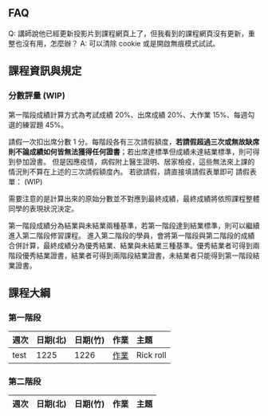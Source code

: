 ## FAQ

Q: 講師說他已經更新投影片到課程網頁上了，但我看到的課程網頁沒有更新，重整也沒有用，怎麼辦？
A: 可以清除 cookie 或是開啟無痕模式試試。

## 課程資訊與規定

### 分數評量 (WIP)

第一階段成績計算方式為考試成績 20%、出席成績 20%、大作業 15%、每週勾選的練習題 45%。

請假一次扣出席分數 1 分。每階段各有三次請假額度，**若請假超過三次或無故缺席則不論成績如何皆無法獲得任何證書**；若出席達標準但成績未達結業標準，則可得到參加證書。
但是因應疫情，病假附上醫生證明、居家檢疫，這些無法來上課的情況則不算在上述的三次請假額度內。
若欲請假，請直接填請假表單即可
請假表單： (WIP)

需要注意的是計算出來的原始分數並不對應到最終成績，最終成績將依照課程整體同學的表現狀況決定。

第一階段成績分為結業與未結業兩種基準，若第一階段達到結業標準，則可以繼續進入第二階段修習課程。
進入第二階段的學員，會將第一階段與第二階段的成績合併計算，最終成績分為優秀結業、結業與未結業三種基準。優秀結業者可得到兩階段優秀結業證書，結業者可得到兩階段結業證書，未結業者只能得到第一階段結業證書。


## 課程大綱

### 第一階段

| 週次 | 日期(北) | 日期(竹) | 作業      | 主題                                   |
| ---- | -------- | -------- |:---------:|:-------------------------------------- |
| test | 1225 | 1226 | [作業](https://youtu.be/dQw4w9WgXcQ) | Rick roll |



### 第二階段

| 週次 | 日期(北) | 日期(竹) | 作業       | 主題                                   |
| ---- | -------- | -------- |:----------:|:-------------------------------------- |

